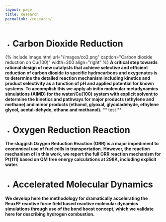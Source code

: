 ```yaml
---
layout: page
title: Research
permalink: /research/
---
```



- # Carbon Dioxide Reduction
{% include image.html url="/images/co2.png" caption="Carbon dioxide reduction on Cu(100)" width=300 align="right" %}
**A critical step towards rational design of new catalysts that achieve selective and efficient reduction of carbon dioxide to specific hydrocarbons and oxygenates is to determine the detailed reaction mechanism including kinetics and product selectivity as a function of pH and applied potential for known systems. To accomplish this we apply ab initio molecular metadynamics simulations (AIMD) for the water/Cu(100) system with explicit solvent to determine the kinetics and pathways for major products (ethylene and methane) and minor products (ethanol, glyoxal, glycoladehyde, ethylene glycol, acetal-dehyde, ethane and methanol).**
** test **

- # Oxygen Reduction Reaction

**The sluggish Oxygen Reduction Reaction (ORR) is a major impediment to economical use of fuel cells in transportation.**
**However, the reaction mechanism of In this work, we report the full ORR reaction mechanism for Pt(111) based on QM free energy calculations at 298K, including explicit water.**

- # Accelerated Molecular Dynamics

**We develop here the methodology for dramatically accelerating the ReaxFF reactive force field based reactive molecular dynamics simulations through use of the bond boost concept, which we validate here for describing hydrogen combustion.**


